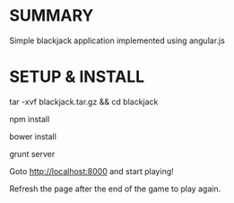 # SUMMARY

Simple blackjack application implemented using angular.js

# SETUP & INSTALL

tar -xvf blackjack.tar.gz && cd blackjack

npm install

bower install

grunt server

Goto <a href="http://localhost:8000">http://localhost:8000</a> and start playing!

Refresh the page after the end of the game to play again.

